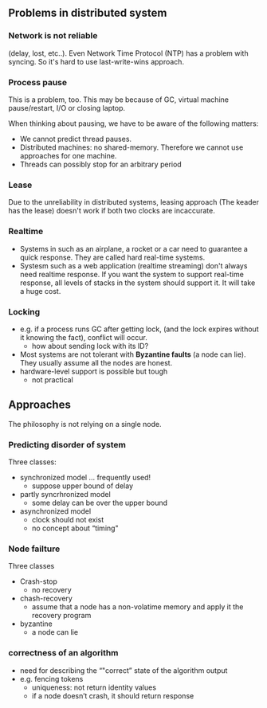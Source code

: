## Problems in distributed system

### Network is not reliable
(delay, lost, etc..). Even Network Time Protocol (NTP) has a problem with syncing. So it's hard to use last-write-wins approach.

### Process pause
This is a problem, too. This may be because of GC, virtual machine pause/restart, I/O or closing laptop.

When thinking about pausing, we have to be aware of the following matters:
- We cannot predict thread pauses.
- Distributed machines: no shared-memory. Therefore we cannot use approaches for one machine.
- Threads can possibly stop for an arbitrary period

### Lease
Due to the unreliability in distributed systems, leasing approach (The keader has the lease) doesn't work if both two clocks are incaccurate.

### Realtime
- Systems in such as an airplane, a rocket or a car need to guarantee a quick response. They are called hard real-time systems.
- Systesm such as a web application (realtime streaming) don't always need realtime response.  If you want the system to support real-time response, all levels of stacks in the system should support it. It will take a huge cost.

### Locking
- e.g. if a process runs GC after getting lock, (and the lock expires without it knowing the fact), conflict will occur.
    - how about sending lock with its ID?
- Most systems are not tolerant with **Byzantine faults** (a node can lie). They usually assume all the nodes are honest.
- hardware-level support is possible but tough
    - not practical


## Approaches

The philosophy is not relying on a single node.

### Predicting disorder of system
Three classes:
* synchronized model … frequently used!
    * suppose upper bound of delay
* partly syncrhronized model
    * some delay can be over the upper bound
* asynchronized model
    * clock should not exist
    * no concept about “timing"

### Node failture
Three classes
* Crash-stop
    * no recovery
* chash-recovery
    * assume that a node has a non-volatime memory and apply it the recovery program
* byzantine
    * a node can lie

### correctness of an algorithm
* need for describing the “"correct” state of the algorithm output
* e.g. fencing tokens
    * uniqueness: not return identity values
    * if a node doesn’t crash, it should return response

